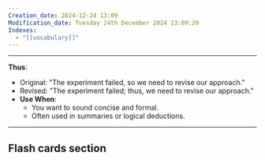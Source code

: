 ```yaml
---
Creation_date: 2024-12-24 13:09
Modification_date: Tuesday 24th December 2024 13:09:20
Indexes:
  - "[[vocabulary]]"
---
```


----

**Thus**: 
- Original: "The experiment failed, so we need to revise our approach."
- Revised: "The experiment failed; thus, we need to revise our approach."
- **Use When**:
	- You want to sound concise and formal.
	- Often used in summaries or logical deductions.



















---
## Flash cards section

